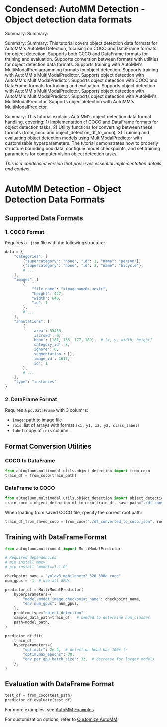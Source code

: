# Condensed: AutoMM Detection - Object detection data formats

Summary: Summary: 

Summary: Summary: This tutorial covers object detection data formats for AutoMM's AutoMM Detection, focusing on COCO and DataFrame formats for object detection. Supports both COCO and DataFrame formats for training and evaluation. Supports conversion between formats with utilities for object detection data formats. Supports training with AutoMM's MultiModalPrediagramming formats for object detection. Supports training with AutoMM's MultiModalPredictor. Supports object detection with AutoMM's MultiModalPredictor. Supports object detection with COCO and DataFrame formats for training and evaluation. Supports object detection with AutoMM's MultiModalPredictor. Supports object detection with AutoMM's MultiModalPredictor. Supports object detection with AutoMM's MultiModalPredictor. Supports object detection with AutoMM's MultiModalPredictor.

Summary: This tutorial explains AutoMM's object detection data format handling, covering: 1) Implementation of COCO and DataFrame formats for object detection tasks, 2) Utility functions for converting between these formats (from_coco and object_detection_df_to_coco), 3) Training and evaluating object detection models using MultiModalPredictor with customizable hyperparameters. The tutorial demonstrates how to properly structure bounding box data, configure model checkpoints, and set training parameters for computer vision object detection tasks.

*This is a condensed version that preserves essential implementation details and context.*

# AutoMM Detection - Object Detection Data Formats

## Supported Data Formats

### 1. COCO Format
Requires a `.json` file with the following structure:

```python
data = {
    "categories": [
        {"supercategory": "none", "id": 1, "name": "person"},
        {"supercategory": "none", "id": 2, "name": "bicycle"},
        # ...
    ],
    "images": [
        {
            "file_name": "<imagename0>.<ext>",
            "height": 427,
            "width": 640,
            "id": 1
        },
        # ...
    ],
    "annotations": [
        {
            'area': 33453,
            'iscrowd': 0,
            'bbox': [181, 133, 177, 189],  # [x, y, width, height]
            'category_id': 8,
            'ignore': 0,
            'segmentation': [],
            'image_id': 1617,
            'id': 1
        },
        # ...
    ],
    "type": "instances"
}
```

### 2. DataFrame Format
Requires a `pd.DataFrame` with 3 columns:
- `image`: path to image file
- `rois`: list of arrays with format `[x1, y1, x2, y2, class_label]`
- `label`: copy of `rois` column

## Format Conversion Utilities

### COCO to DataFrame
```python
from autogluon.multimodal.utils.object_detection import from_coco
train_df = from_coco(train_path)
```

### DataFrame to COCO
```python
from autogluon.multimodal.utils.object_detection import object_detection_df_to_coco
train_coco = object_detection_df_to_coco(train_df, save_path="./df_converted_to_coco.json")
```

When loading from saved COCO file, specify the correct root path:
```python
train_df_from_saved_coco = from_coco("./df_converted_to_coco.json", root="./")
```

## Training with DataFrame Format

```python
from autogluon.multimodal import MultiModalPredictor

# Required dependencies
# mim install mmcv
# pip install "mmdet==3.1.0"

checkpoint_name = "yolov3_mobilenetv2_320_300e_coco"
num_gpus = -1  # use all GPUs

predictor_df = MultiModalPredictor(
    hyperparameters={
        "model.mmdet_image.checkpoint_name": checkpoint_name,
        "env.num_gpus": num_gpus,
    },
    problem_type="object_detection",
    sample_data_path=train_df,  # needed to determine num_classes
    path=model_path,
)

predictor_df.fit(
    train_df,
    hyperparameters={
        "optim.lr": 2e-4,  # detection head has 100x lr
        "optim.max_epochs": 30,
        "env.per_gpu_batch_size": 32,  # decrease for larger models
    },
)
```

## Evaluation with DataFrame Format
```python
test_df = from_coco(test_path)
predictor_df.evaluate(test_df)
```

For more examples, see [AutoMM Examples](https://github.com/autogluon/autogluon/tree/master/examples/automm).

For customization options, refer to [Customize AutoMM](../../advanced_topics/customization.ipynb).
